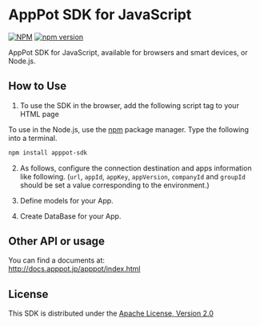 # AppPot SDK for JavaScript

[![NPM](https://nodei.co/npm/apppot-sdk.svg?downloads=true&downloadRank=true&stars=true)](https://nodei.co/npm/apppot-sdk/)
[![npm version](https://badge.fury.io/js/apppot-sdk.svg)](https://badge.fury.io/js/apppot-sdk)

AppPot SDK for JavaScript, available for browsers and smart devices, or Node.js.

## How to Use

1. To use the SDK in the browser, add the following script tag to your HTML page

  <script src="https://raw.githubusercontent.com/NCDCHub/apppot-sdk-js/master/dist/apppot.js"></script>
  
To use in the Node.js, use the [npm](http://npmjs.org) package manager. Type the following into a terminal.

```sh
npm install apppot-sdk
```

2. As follows, configure the connection destination and apps information like following.
(`url`, `appId`, `appKey`, `appVersion`, `companyId` and `groupId` should be set a value corresponding to the environment.)

  <script type="text/javascript">
  	var window.AppPot = AppPotSDK.getService({
  		url: 'http://example.com/apppot/',
  		appId: 'apppot-test-app',
  		appKey: '1234567890abcdef1234567890abcdef',
  		appVersion: '1.0.0',
  		companyId: 1,
  		groupId: 1
  	});
  </script>

3. Define models for your App.

  <script type="text/javascript">
  	window.Models = {
  		Customer: AppPot.defineModel('Customer', {
  			'name': {
  				type: AppPot.DataType.Varchar
  			},
  			'address': {
  				type: AppPot.DataType.Varchar,
  				length: 255
  			},
  			'age': {
  				type: AppPot.DataType.Long
  			},
  			'birthday': {
  				type: AppPot.DataType.DateTime
  			},
  			'isHuman': {
  				type: AppPot.DataType.Bool
  			}
  		}),
  		Item: AppPot.defineModel('Item', {
  			'name': {
  				type: AppPot.DataType.Varchar
  			},
  			'description': {
  				type: AppPot.DataType.Varchar
  			},
  		}),
  		...
  	};
  </script>

4. Create DataBase for your App.

  <script type="text/javascript">
  	AppPot.createDatabase(Object.values(window.Models))
  		.then(()=>{
  			console.log('database is created!!');
  		});
  </script>
  
## Other API or usage
You can find a documents at:  
http://docs.apppot.jp/apppot/index.html


## License

This SDK is distributed under the
[Apache License, Version 2.0](http://www.apache.org/licenses/LICENSE-2.0)